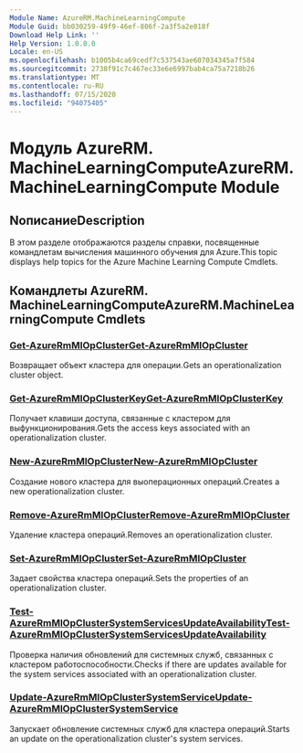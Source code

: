 ```yaml
---
Module Name: AzureRM.MachineLearningCompute
Module Guid: bb030259-49f9-46ef-806f-2a3f5a2e018f
Download Help Link: ''
Help Version: 1.0.0.0
Locale: en-US
ms.openlocfilehash: b1005b4ca69cedf7c537543ae607034345a7f584
ms.sourcegitcommit: 2738f91c7c467ec33e6e6997bab4ca75a7218b26
ms.translationtype: MT
ms.contentlocale: ru-RU
ms.lasthandoff: 07/15/2020
ms.locfileid: "94075405"
---
```

# <span data-ttu-id="52d19-101">Модуль AzureRM. MachineLearningCompute</span><span class="sxs-lookup"><span data-stu-id="52d19-101">AzureRM.MachineLearningCompute Module</span></span>
## <span data-ttu-id="52d19-102">Nописание</span><span class="sxs-lookup"><span data-stu-id="52d19-102">Description</span></span>
<span data-ttu-id="52d19-103">В этом разделе отображаются разделы справки, посвященные командлетам вычисления машинного обучения для Azure.</span><span class="sxs-lookup"><span data-stu-id="52d19-103">This topic displays help topics for the Azure Machine Learning Compute Cmdlets.</span></span>

## <span data-ttu-id="52d19-104">Командлеты AzureRM. MachineLearningCompute</span><span class="sxs-lookup"><span data-stu-id="52d19-104">AzureRM.MachineLearningCompute Cmdlets</span></span>
### [<span data-ttu-id="52d19-105">Get-AzureRmMlOpCluster</span><span class="sxs-lookup"><span data-stu-id="52d19-105">Get-AzureRmMlOpCluster</span></span>](Get-AzureRmMlOpCluster.md)
<span data-ttu-id="52d19-106">Возвращает объект кластера для операции.</span><span class="sxs-lookup"><span data-stu-id="52d19-106">Gets an operationalization cluster object.</span></span>

### [<span data-ttu-id="52d19-107">Get-AzureRmMlOpClusterKey</span><span class="sxs-lookup"><span data-stu-id="52d19-107">Get-AzureRmMlOpClusterKey</span></span>](Get-AzureRmMlOpClusterKey.md)
<span data-ttu-id="52d19-108">Получает клавиши доступа, связанные с кластером для выфункционирования.</span><span class="sxs-lookup"><span data-stu-id="52d19-108">Gets the access keys associated with an operationalization cluster.</span></span>

### [<span data-ttu-id="52d19-109">New-AzureRmMlOpCluster</span><span class="sxs-lookup"><span data-stu-id="52d19-109">New-AzureRmMlOpCluster</span></span>](New-AzureRmMlOpCluster.md)
<span data-ttu-id="52d19-110">Создание нового кластера для выоперационных операций.</span><span class="sxs-lookup"><span data-stu-id="52d19-110">Creates a new operationalization cluster.</span></span>

### [<span data-ttu-id="52d19-111">Remove-AzureRmMlOpCluster</span><span class="sxs-lookup"><span data-stu-id="52d19-111">Remove-AzureRmMlOpCluster</span></span>](Remove-AzureRmMlOpCluster.md)
<span data-ttu-id="52d19-112">Удаление кластера операций.</span><span class="sxs-lookup"><span data-stu-id="52d19-112">Removes an operationalization cluster.</span></span>

### [<span data-ttu-id="52d19-113">Set-AzureRmMlOpCluster</span><span class="sxs-lookup"><span data-stu-id="52d19-113">Set-AzureRmMlOpCluster</span></span>](Set-AzureRmMlOpCluster.md)
<span data-ttu-id="52d19-114">Задает свойства кластера операций.</span><span class="sxs-lookup"><span data-stu-id="52d19-114">Sets the properties of an operationalization cluster.</span></span>

### [<span data-ttu-id="52d19-115">Test-AzureRmMlOpClusterSystemServicesUpdateAvailability</span><span class="sxs-lookup"><span data-stu-id="52d19-115">Test-AzureRmMlOpClusterSystemServicesUpdateAvailability</span></span>](Test-AzureRmMlOpClusterSystemServicesUpdateAvailability.md)
<span data-ttu-id="52d19-116">Проверка наличия обновлений для системных служб, связанных с кластером работоспособности.</span><span class="sxs-lookup"><span data-stu-id="52d19-116">Checks if there are updates available for the system services associated with an operationalization cluster.</span></span>

### [<span data-ttu-id="52d19-117">Update-AzureRmMlOpClusterSystemService</span><span class="sxs-lookup"><span data-stu-id="52d19-117">Update-AzureRmMlOpClusterSystemService</span></span>](Update-AzureRmMlOpClusterSystemService.md)
<span data-ttu-id="52d19-118">Запускает обновление системных служб для кластера операций.</span><span class="sxs-lookup"><span data-stu-id="52d19-118">Starts an update on the operationalization cluster's system services.</span></span>
